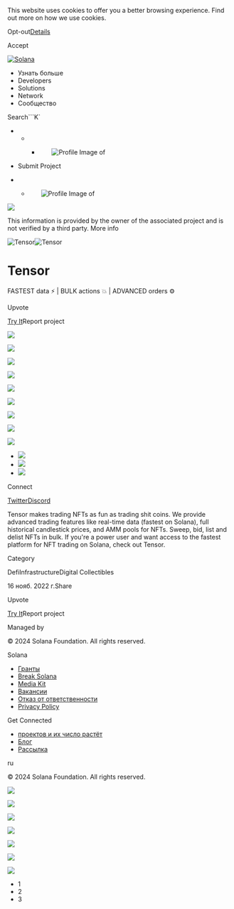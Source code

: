 This website uses cookies to offer you a better browsing experience. Find out
more on how we use cookies.

Opt-out[Details](/ru/privacy-policy#collection-of-information)

Accept

[![Solana](/_next/static/media/logotype.e4df684f.svg)](/ru)

  * Узнать больше
  * Developers
  * Solutions
  * Network
  * Сообщество

Search```K`

  *   *   * ![](data:image/svg+xml,%3csvg%20xmlns=%27http://www.w3.org/2000/svg%27%20version=%271.1%27%20width=%2728%27%20height=%2728%27/%3e)![Profile Image of ](/_next/static/media/ecosystem_user.7ebb52fa.svg)

  * Submit Project
  *   * ![](data:image/svg+xml,%3csvg%20xmlns=%27http://www.w3.org/2000/svg%27%20version=%271.1%27%20width=%2728%27%20height=%2728%27/%3e)![Profile Image of ](/_next/static/media/ecosystem_user.7ebb52fa.svg)

![](/_next/image?url=%2F_next%2Fstatic%2Fmedia%2Fhero.631479cd.png&w=3840&q=75)

This information is provided by the owner of the associated project and is not
verified by a third party. More info

![Tensor](/_next/image?url=%2Fapi%2Fprojectimg%2Fclaj7nrkg004208mee5ted6l5%3Ftype%3DLOGO&w=3840&q=75)![Tensor](/_next/image?url=%2Fapi%2Fprojectimg%2Fclaj7nrkg004208mee5ted6l5%3Ftype%3DLOGO&w=3840&q=75)

# Tensor

FASTEST data ⚡️ | BULK actions 💥 | ADVANCED orders ⚙️

Upvote

[Try It](https://www.tensor.trade)Report project

![](/api/projectimg/claj7nrkg004208mee5ted6l5?type=IMG&number=0)

![](/api/projectimg/claj7nrkg004208mee5ted6l5?type=IMG&number=1)

![](/api/projectimg/claj7nrkg004208mee5ted6l5?type=IMG&number=2)

![](/api/projectimg/claj7nrkg004208mee5ted6l5?type=IMG&number=0)

![](/api/projectimg/claj7nrkg004208mee5ted6l5?type=IMG&number=1)

![](/api/projectimg/claj7nrkg004208mee5ted6l5?type=IMG&number=2)

![](/api/projectimg/claj7nrkg004208mee5ted6l5?type=IMG&number=0)

![](/api/projectimg/claj7nrkg004208mee5ted6l5?type=IMG&number=1)

![](/api/projectimg/claj7nrkg004208mee5ted6l5?type=IMG&number=2)

  * ![](/_next/image?url=%2Fapi%2Fprojectimg%2Fclaj7nrkg004208mee5ted6l5%3Ftype%3DIMG%26number%3D0&w=3840&q=75)
  * ![](/_next/image?url=%2Fapi%2Fprojectimg%2Fclaj7nrkg004208mee5ted6l5%3Ftype%3DIMG%26number%3D1&w=3840&q=75)
  * ![](/_next/image?url=%2Fapi%2Fprojectimg%2Fclaj7nrkg004208mee5ted6l5%3Ftype%3DIMG%26number%3D2&w=3840&q=75)

Connect

[Twitter](https://twitter.com/tensor_hq)[Discord](https://discord.com/invite/a8spfqxEpC)

Tensor makes trading NFTs as fun as trading shit coins. We provide advanced
trading features like real-time data (fastest on Solana), full historical
candlestick prices, and AMM pools for NFTs. Sweep, bid, list and delist NFTs
in bulk. If you're a power user and want access to the fastest platform for
NFT trading on Solana, check out Tensor.

Category

DefiInfrastructureDigital Collectibles

16 нояб. 2022 г.Share

Upvote

[Try It](https://www.tensor.trade)Report project

Managed by

[](/ru)

[](/youtube)[](/twitter)[](/discord)[](/reddit)[](/github)[](/telegram)

© 2024 Solana Foundation. All rights reserved.

Solana

  * [Гранты](https://solana.org/grants)
  * [Break Solana](https://break.solana.com/)
  * [Media Kit](/ru/branding)
  * [Вакансии](https://jobs.solana.com/)
  * [Отказ от ответственности](/ru/tos)
  * [Privacy Policy](/ru/privacy-policy)

Get Connected

  * [проектов и их число растёт](/ru/ecosystem)
  * [Блог](/ru/news)
  * [Рассылка](/ru/newsletter)

ru

© 2024 Solana Foundation. All rights reserved.

![](/api/projectimg/claj7nrkg004208mee5ted6l5?type=IMG&number=2)

![](/api/projectimg/claj7nrkg004208mee5ted6l5?type=IMG&number=0)

![](/api/projectimg/claj7nrkg004208mee5ted6l5?type=IMG&number=1)

![](/api/projectimg/claj7nrkg004208mee5ted6l5?type=IMG&number=2)

![](/api/projectimg/claj7nrkg004208mee5ted6l5?type=IMG&number=0)

![](/api/projectimg/claj7nrkg004208mee5ted6l5?type=IMG&number=1)

![](/api/projectimg/claj7nrkg004208mee5ted6l5?type=IMG&number=2)

  * 1
  * 2
  * 3

